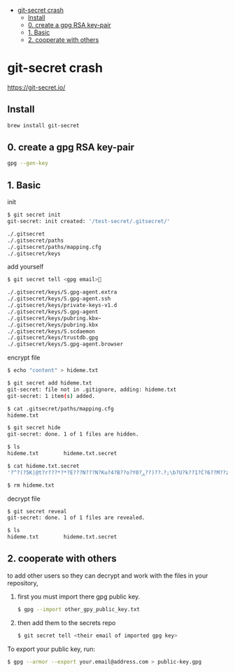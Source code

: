 [](...menustart)

- [git-secret crash](#2e4987eb00acb019d112359ef4ea14fa)
    - [Install](#349838fb1d851d3e2014b9fe39203275)
    - [0. create a gpg RSA key-pair](#d1d805fbec2198f87dd365a9cd4f6b95)
    - [1. Basic](#7d5cbb16e6b7b4abd4e6cb6346e08140)
    - [2. cooperate with others](#185b0dc72df04605f60858af960736c9)

[](...menuend)


<h2 id="2e4987eb00acb019d112359ef4ea14fa"></h2>

# git-secret crash

https://git-secret.io/

<h2 id="349838fb1d851d3e2014b9fe39203275"></h2>

## Install

```bash
brew install git-secret
```

<h2 id="d1d805fbec2198f87dd365a9cd4f6b95"></h2>

## 0. create a gpg RSA key-pair

```bash
gpg --gen-key
```

<h2 id="7d5cbb16e6b7b4abd4e6cb6346e08140"></h2>

## 1. Basic

init

```bash
$ git secret init
git-secret: init created: '/test-secret/.gitsecret/'

./.gitsecret
./.gitsecret/paths
./.gitsecret/paths/mapping.cfg
./.gitsecret/keys
```

add yourself

```bash
$ git secret tell <gpg email>

./.gitsecret/keys/S.gpg-agent.extra
./.gitsecret/keys/S.gpg-agent.ssh
./.gitsecret/keys/private-keys-v1.d
./.gitsecret/keys/S.gpg-agent
./.gitsecret/keys/pubring.kbx~
./.gitsecret/keys/pubring.kbx
./.gitsecret/keys/S.scdaemon
./.gitsecret/keys/trustdb.gpg
./.gitsecret/keys/S.gpg-agent.browser
```

encrypt file

```bash
$ echo "content" > hideme.txt

$ git secret add hideme.txt
git-secret: file not in .gitignore, adding: hideme.txt
git-secret: 1 item(s) added.

$ cat .gitsecret/paths/mapping.cfg
hideme.txt

$ git secret hide
git-secret: done. 1 of 1 files are hidden.

$ ls
hideme.txt        hideme.txt.secret

$ cat hideme.txt.secret
'?^?(?5K|@t?r???*?*?E???N???N?Ku?4?B??o?Y0?ڕ??)??⸜?;\b?U?k??1?Ċ?6??M??z/(?#?i????W'

$ rm hideme.txt
```

decrypt file


```bash
$ git secret reveal
git-secret: done. 1 of 1 files are revealed.

$ ls
hideme.txt        hideme.txt.secret
```


<h2 id="185b0dc72df04605f60858af960736c9"></h2>

## 2. cooperate with others

to add other users so they can decrypt and work with the files in your repository,

1. first you must import there gpg public key.
    ```bash
    $ gpg --import other_gpy_public_key.txt
    ```
2. then add them to the secrets repo
    ```bash
    $ git secret tell <their email of imported gpg key>
    ```

To export your public key, run:

```bash
$ gpg --armor --export your.email@address.com > public-key.gpg
```





